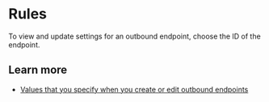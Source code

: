 # Rules<a name="resolver-page-rules-list"></a>

To view and update settings for an outbound endpoint, choose the ID of the endpoint\.

## Learn more<a name="resolver-page-rules-list-learn-more"></a>
+ [Values that you specify when you create or edit outbound endpoints](https://docs.aws.amazon.com/Route53/latest/DeveloperGuide/resolver-forwarding-outbound-queries.html#resolver-forwarding-outbound-queries-endpoint-values)
